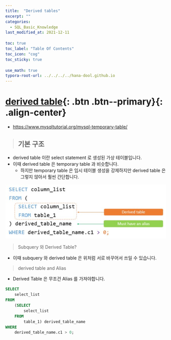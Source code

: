 ```yaml
---
title:  "Derived tables"
excerpt: ""
categories:
  - SQL_Basic_Knowledge
last_modified_at: 2021-12-11

toc: true
toc_label: "Table Of Contents"
toc_icon: "cog"
toc_sticky: true

use_math: true
typora-root-url: ../../../../hana-dool.github.io
---
```


# [derived table](#link){: .btn .btn--primary}{: .align-center}

- https://www.mysqltutorial.org/mysql-temporary-table/

> ## 기본 구조

- derived table 이란 select statement 로 생성된 가상 테이블입니다. 
- 이때 derived table 은 temporary table 과 비슷합니다. 
  - 하지만 temporary table 은 임시 테이블 생성을 강제하지만 derived table 은 그렇지 않아서 훨씬 간단합니다.


![jpg](/assets/images/Program/64_1.jpg)

> Subquery 와 Derived Table?

- 이때 subquery 와 derived table 은 위처럼 서로 바꾸어서 쓰일 수 있습니다. 

> derived table and Alias

- Derived Table 은 무조건 Alias 를 가져야합니다.

```sql
SELECT 
    select_list
FROM
    (SELECT 
        select_list
    FROM
        table_1) derived_table_name
WHERE 
    derived_table_name.c1 > 0;
```

